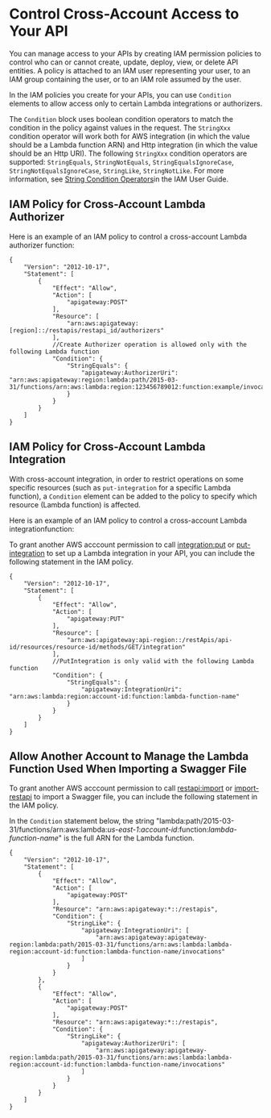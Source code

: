 # Control Cross\-Account Access to Your API<a name="apigateway-control-cross-account-lambda-auth-and-integration"></a>

You can manage access to your APIs by creating IAM permission policies to control who can or cannot create, update, deploy, view, or delete API entities\. A policy is attached to an IAM user representing your user, to an IAM group containing the user, or to an IAM role assumed by the user\.

In the IAM policies you create for your APIs, you can use `Condition` elements to allow access only to certain Lambda integrations or authorizers\.

The `Condition` block uses boolean condition operators to match the condition in the policy against values in the request\. The `StringXxx` condition operator will work both for AWS integration \(in which the value should be a Lambda function ARN\) and Http integration \(in which the value should be an Http URI\)\. The following `StringXxx` condition operators are supported: `StringEquals`, `StringNotEquals`, `StringEqualsIgnoreCase`, `StringNotEqualsIgnoreCase`, `StringLike`, `StringNotLike`\. For more information, see [String Condition Operators](http://docs.aws.amazon.com/IAM/latest/UserGuide/reference_policies_elements_condition_operators.html#Conditions_String)in the IAM User Guide\.

## IAM Policy for Cross\-Account Lambda Authorizer<a name="apigateway-control-cross-account-lambda-auth-policy"></a>

Here is an example of an IAM policy to control a cross\-account Lambda authorizer function:

```
{
    "Version": "2012-10-17",
    "Statement": [
        {
            "Effect": "Allow",
            "Action": [
                "apigateway:POST"
            ],
            "Resource": [
                "arn:aws:apigateway:[region]::/restapis/restapi_id/authorizers"
            ],
            //Create Authorizer operation is allowed only with the following Lambda function
            "Condition": {
                "StringEquals": {
                    "apigateway:AuthorizerUri": "arn:aws:apigateway:region:lambda:path/2015-03-31/functions/arn:aws:lambda:region:123456789012:function:example/invocations"
                }
            }
        }
    ]
}
```

## IAM Policy for Cross\-Account Lambda Integration<a name="apigateway-control-cross-account-lambda-integration-policy"></a>

With cross\-account integration, in order to restrict operations on some specific resources \(such as `put-integration` for a specific Lambda function\), a `Condition` element can be added to the policy to specify which resource \(Lambda function\) is affected\.

Here is an example of an IAM policy to control a cross\-account Lambda integrationfunction:

To grant another AWS acccount permission to call [integration:put](http://docs.aws.amazon.com/apigateway/api-reference/link-relation/integration-put) or [put\-integration](http://docs.aws.amazon.com/cli/latest/reference/apigateway/put-integration.html) to set up a Lambda integration in your API, you can include the following statement in the IAM policy\.

```
{
    "Version": "2012-10-17",
    "Statement": [
        {
            "Effect": "Allow",
            "Action": [
                "apigateway:PUT"
            ],
            "Resource": [
                "arn:aws:apigateway:api-region::/restApis/api-id/resources/resource-id/methods/GET/integration"
            ],
            //PutIntegration is only valid with the following Lambda function
            "Condition": {
                "StringEquals": {
                    "apigateway:IntegrationUri": "arn:aws:lambda:region:account-id:function:lambda-function-name"
                }
            }
        }
    ]
}
```

## Allow Another Account to Manage the Lambda Function Used When Importing a Swagger File<a name="api-gateway-control-access-cross-account-lambda-swagger-import"></a>

To grant another AWS acccount permission to call [restapi:import](http://docs.aws.amazon.com/apigateway/api-reference/link-relation/integration-put) or [import\-restapi](http://docs.aws.amazon.com/cli/latest/reference/apigateway/put-integration.html) to import a Swagger file, you can include the following statement in the IAM policy\.

In the `Condition` statement below, the string "lambda:path/2015\-03\-31/functions/arn:aws:lambda:*us\-east\-1*:*account\-id*:function:*lambda\-function\-name*" is the full ARN for the Lambda function\.

```
{
    "Version": "2012-10-17",
    "Statement": [
        {
            "Effect": "Allow",
            "Action": [
                "apigateway:POST"
            ],
            "Resource": "arn:aws:apigateway:*::/restapis",
            "Condition": {
                "StringLike": {
                    "apigateway:IntegrationUri": [
                        "arn:aws:apigateway:apigateway-region:lambda:path/2015-03-31/functions/arn:aws:lambda:lambda-region:account-id:function:lambda-function-name/invocations"
                    ]
                }
            }
        },
        {
            "Effect": "Allow",
            "Action": [
                "apigateway:POST"
            ],
            "Resource": "arn:aws:apigateway:*::/restapis",
            "Condition": {
                "StringLike": {
                    "apigateway:AuthorizerUri": [
                        "arn:aws:apigateway:apigateway-region:lambda:path/2015-03-31/functions/arn:aws:lambda:lambda-region:account-id:function:lambda-function-name/invocations"
                    ]
                }
            }
        }
    ]
}
```